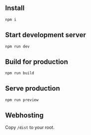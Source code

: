 ## Install

```bash
npm i
```

## Start development server

```bash
npm run dev
```

## Build for production

```bash
npm run build
```

## Serve production

```bash
npm run preview
```

## Webhosting

Copy `/dist` to your root.
